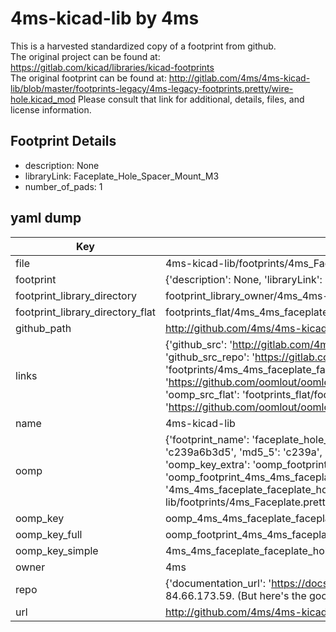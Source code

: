 # 4ms-kicad-lib by 4ms  
This is a harvested standardized copy of a footprint from github.  
The original project can be found at:  
https://gitlab.com/kicad/libraries/kicad-footprints  
The original footprint can be found at:
http://gitlab.com/4ms/4ms-kicad-lib/blob/master/footprints-legacy/4ms-legacy-footprints.pretty/wire-hole.kicad_mod
Please consult that link for additional, details, files, and license information.  
## Footprint Details
* description: None  
* libraryLink: Faceplate_Hole_Spacer_Mount_M3  
* number_of_pads: 1  
## yaml dump  
| Key | Value |  
| --- | --- |  
| file | 4ms-kicad-lib/footprints/4ms_Faceplate.pretty/Faceplate_Hole_Spacer_Mount_M3.kicad_mod |  
| footprint | {'description': None, 'libraryLink': 'Faceplate_Hole_Spacer_Mount_M3', 'number_of_pads': 1} |  
| footprint_library_directory | footprint_library_owner/4ms_4ms-kicad-lib |  
| footprint_library_directory_flat | footprints_flat/4ms_4ms_faceplate_faceplate_hole_spacer_mount_m3/working |  
| github_path | http://github.com/4ms/4ms-kicad-lib/blob/master/footprints/4ms_Faceplate.pretty/Faceplate_Hole_Spacer_Mount_M3.kicad_mod |  
| links | {'github_src': 'http://gitlab.com/4ms/4ms-kicad-lib/blob/master/footprints-legacy/4ms-legacy-footprints.pretty/wire-hole.kicad_mod', 'github_src_repo': 'https://gitlab.com/kicad/libraries/kicad-footprints', 'oomp_bot': 'footprints/4ms_4ms_faceplate_faceplate_hole_spacer_mount_m3/working', 'oomp_bot_github': 'https://github.com/oomlout/oomlout_oomp_footprint_bot/tree/main/footprints/4ms_4ms_faceplate_faceplate_hole_spacer_mount_m3/working', 'oomp_src_flat': 'footprints_flat/footprints_flat/4ms_4ms_faceplate_faceplate_hole_spacer_mount_m3/working', 'oomp_src_flat_github': 'https://github.com/oomlout/oomlout_oomp_footprint_src/tree/main/footprints_flat/4ms_4ms_faceplate_faceplate_hole_spacer_mount_m3/working'} |  
| name | 4ms-kicad-lib |  
| oomp | {'footprint_name': 'faceplate_hole_spacer_mount_m3', 'library_name': '4ms_faceplate', 'md5': 'c239a6b3d52413941a9fd3220faf6d70', 'md5_10': 'c239a6b3d5', 'md5_5': 'c239a', 'md5_6': 'c239a6', 'oomp_key': 'oomp_4ms_4ms_faceplate_faceplate_hole_spacer_mount_m3', 'oomp_key_extra': 'oomp_footprint_4ms_4ms_faceplate_faceplate_hole_spacer_mount_m3', 'oomp_key_full': 'oomp_footprint_4ms_4ms_faceplate_faceplate_hole_spacer_mount_m3_c239a6', 'oomp_key_simple': '4ms_4ms_faceplate_faceplate_hole_spacer_mount_m3', 'original_filename': '4ms-kicad-lib/footprints/4ms_Faceplate.pretty/Faceplate_Hole_Spacer_Mount_M3.kicad_mod', 'owner_name': '4ms'} |  
| oomp_key | oomp_4ms_4ms_faceplate_faceplate_hole_spacer_mount_m3 |  
| oomp_key_full | oomp_footprint_4ms_4ms_faceplate_faceplate_hole_spacer_mount_m3 |  
| oomp_key_simple | 4ms_4ms_faceplate_faceplate_hole_spacer_mount_m3 |  
| owner | 4ms |  
| repo | {'documentation_url': 'https://docs.github.com/rest/overview/resources-in-the-rest-api#rate-limiting', 'message': "API rate limit exceeded for 84.66.173.59. (But here's the good news: Authenticated requests get a higher rate limit. Check out the documentation for more details.)"} |  
| url | http://github.com/4ms/4ms-kicad-lib |  

